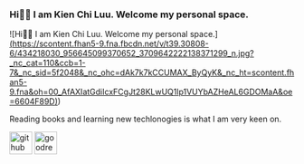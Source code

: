 ### Hi👋🏼 I am Kien Chi Luu. Welcome my personal space.
![Hi👋🏼 I am Kien Chi Luu. Welcome my personal space.][(https://scontent.fhan5-9.fna.fbcdn.net/v/t39.30808-6/434218030_956645099370652_3709642222138371299_n.jpg?_nc_cat=110&ccb=1-7&_nc_sid=5f2048&_nc_ohc=dAk7k7kCCUMAX_ByQyK&_nc_ht=scontent.fhan5-9.fna&oh=00_AfAXIatGdiIcxFCgJt28KLwUQ1lp1VUYbAZHeAL6GDOMaA&oe=6604F89D)](https://scontent.fhan5-6.fna.fbcdn.net/v/t39.30808-6/434218774_959989485702880_6965061398749401647_n.jpg?_nc_cat=105&ccb=1-7&_nc_sid=5f2048&_nc_ohc=kiYr7Unve44AX9lzmiR&_nc_ht=scontent.fhan5-6.fna&oh=00_AfC021lLGPGukH_5isQrpm7b13q48GqulFqUiS7K4ySsOA&oe=660C4E93))

Reading books and learning new techlonogies is what I am very keen on.



[<img src='https://cdn.jsdelivr.net/npm/simple-icons@3.0.1/icons/github.svg' alt='github' height='40'>](https://github.com/luwukien)  [<img src='https://cdn.jsdelivr.net/npm/simple-icons@3.0.1/icons/goodreads.svg' alt='goodreads' height='40'>](https://www.goodreads.com/user/show/171764870-kienchi-luu)  


 
